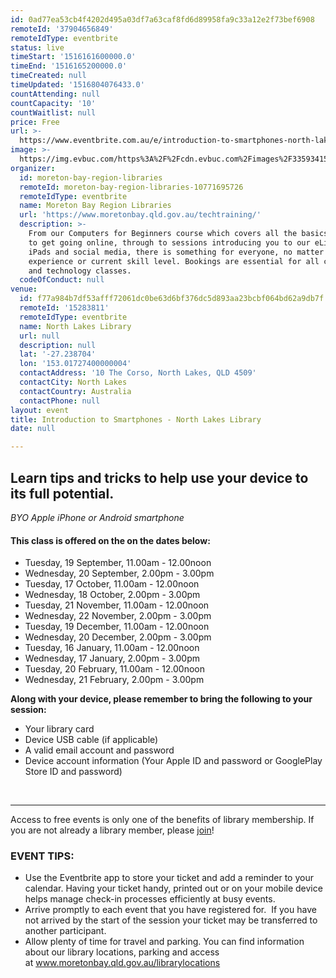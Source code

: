 ```yaml
---
id: 0ad77ea53cb4f4202d495a03df7a63caf8fd6d89958fa9c33a12e2f73bef6908
remoteId: '37904656849'
remoteIdType: eventbrite
status: live
timeStart: '1516161600000.0'
timeEnd: '1516165200000.0'
timeCreated: null
timeUpdated: '1516804076433.0'
countAttending: null
countCapacity: '10'
countWaitlist: null
price: Free
url: >-
  https://www.eventbrite.com.au/e/introduction-to-smartphones-north-lakes-library-tickets-37904656849?aff=ebapi
image: >-
  https://img.evbuc.com/https%3A%2F%2Fcdn.evbuc.com%2Fimages%2F33593415%2F175653860817%2F1%2Foriginal.jpg?s=587f1303bae86aa903b9a44dc2b3f484
organizer:
  id: moreton-bay-region-libraries
  remoteId: moreton-bay-region-libraries-10771695726
  remoteIdType: eventbrite
  name: Moreton Bay Region Libraries
  url: 'https://www.moretonbay.qld.gov.au/techtraining/'
  description: >-
    From our Computers for Beginners course which covers all the basics you need
    to get going online, through to sessions introducing you to our eLibrary,
    iPads and social media, there is something for everyone, no matter your past
    experience or current skill level. Bookings are essential for all computer
    and technology classes.
  codeOfConduct: null
venue:
  id: f77a984b7df53afff72061dc0be63d6bf376dc5d893aa23bcbf064bd62a9db7f
  remoteId: '15283811'
  remoteIdType: eventbrite
  name: North Lakes Library
  url: null
  description: null
  lat: '-27.238704'
  lon: '153.01727400000004'
  contactAddress: '10 The Corso, North Lakes, QLD 4509'
  contactCity: North Lakes
  contactCountry: Australia
  contactPhone: null
layout: event
title: Introduction to Smartphones - North Lakes Library
date: null

---
```

<H2>Learn tips and tricks to help use your device to its full potential.</H2>
<P><SPAN><EM>BYO Apple iPhone or Android smartphone</EM></SPAN></P>
<H4><STRONG><SPAN></SPAN></STRONG>This class is offered on the on the dates below:</H4>
<UL>
<LI>Tuesday, 19 September, 11.00am - 12.00noon</LI>
<LI>Wednesday, 20 September, 2.00pm - 3.00pm</LI>
<LI>Tuesday, 17 October, 11.00am - 12.00noon</LI>
<LI>Wednesday, 18 October, 2.00pm - 3.00pm</LI>
<LI>Tuesday, 21 November, 11.00am - 12.00noon</LI>
<LI>Wednesday, 22 November, 2.00pm - 3.00pm</LI>
<LI>Tuesday, 19 December, 11.00am - 12.00noon</LI>
<LI>Wednesday, 20 December, 2.00pm - 3.00pm</LI>
<LI>Tuesday, 16 January, 11.00am - 12.00noon</LI>
<LI>Wednesday, 17 January, 2.00pm - 3.00pm</LI>
<LI>Tuesday, 20 February, 11.00am - 12.00noon</LI>
<LI>Wednesday, 21 February, 2.00pm - 3.00pm</LI>
</UL>
<P><STRONG>Along with your device, please remember to bring the following to your session:</STRONG></P>
<UL>
<LI>Your library card</LI>
<LI>Device USB cable (if applicable)</LI>
<LI>A valid email account and password</LI>
<LI>Device account information (Your Apple ID and password or GooglePlay Store ID and password)</LI>
</UL>
<P><BR></P>
<HR>
<P><SPAN>Access to free events is only one of the benefits of library membership. If you are not already a library member, please </SPAN><A HREF="https://www.moretonbay.qld.gov.au/libraries/join" TARGET="_blank" REL="noreferrer noopener nofollow noopener noreferrer nofollow"><SPAN>join</SPAN></A><SPAN>!</SPAN></P>
<H3 CLASS="MsoNormal"><STRONG>EVENT TIPS</STRONG>:</H3>
<UL>
<LI>Use the Eventbrite app to store your ticket and add a reminder to your calendar. Having your ticket handy, printed out or on your mobile device helps manage check-in processes efficiently at busy events.</LI>
<LI>Arrive promptly to each event that you have registered for.  If you have not arrived by the start of the session your ticket may be transferred to another participant.</LI>
<LI>Allow plenty of time for travel and parking. You can find information about our library locations, parking and access at <A HREF="http://www.moretonbay.qld.gov.au/librarylocations" TARGET="_blank" REL="noreferrer noopener nofollow noopener noreferrer nofollow">www.moretonbay.qld.gov.au/librarylocations</A></LI>
</UL>
